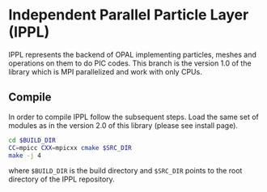 # Independent Parallel Particle Layer (IPPL)

IPPL represents the backend of OPAL implementing particles, meshes and operations on them to do PIC codes. This branch is the 
version 1.0 of the library which is MPI parallelized and work with only CPUs. 


## Compile
In order to compile IPPL follow the subsequent steps. Load the same set of modules 
as in the version 2.0 of this library (please see install page).

```bash
cd $BUILD_DIR
CC=mpicc CXX=mpicxx cmake $SRC_DIR
make -j 4
```
where `$BUILD_DIR` is the build directory and `$SRC_DIR` points to the
root directory of the IPPL repository.
